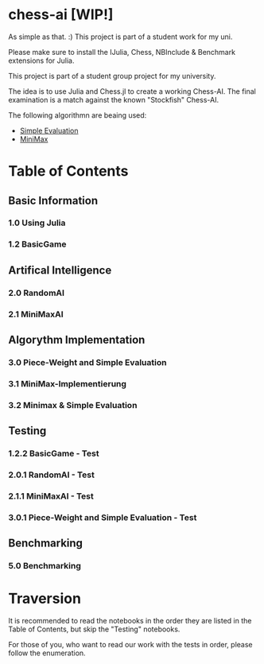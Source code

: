 # chess-ai [WIP!]

As simple as that. :) This project is part of a student work for my uni.

Please make sure to install the IJulia, Chess, NBInclude & Benchmark extensions for Julia.

This project is part of a student group project for my university. 

The idea is to use Julia and Chess.jl to create a working Chess-AI. The final examination is a match against the known "Stockfish" Chess-AI.

The following algorithmn are beaing used:
 - [Simple Evaluation](https://www.chessprogramming.org/Simplified_Evaluation_Function)
 - [MiniMax](https://en.wikipedia.org/wiki/Minimax)



# Table of Contents


## Basic Information
### 1.0 Using Julia
### 1.2 BasicGame 


## Artifical Intelligence
### 2.0 RandomAI
### 2.1 MiniMaxAI


## Algorythm Implementation
### 3.0 Piece-Weight and Simple Evaluation
### 3.1 MiniMax-Implementierung
### 3.2 Minimax & Simple Evaluation

## Testing
### 1.2.2 BasicGame - Test
### 2.0.1 RandomAI - Test
### 2.1.1 MiniMaxAI - Test
### 3.0.1 Piece-Weight and Simple Evaluation - Test


## Benchmarking
### 5.0 Benchmarking



# Traversion
It is recommended to read the notebooks in the order they are listed in the Table of Contents, but skip the "Testing" notebooks. 

For those of you, who want to read our work with the tests in order, please follow the enumeration.